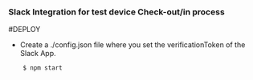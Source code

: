 ### Slack Integration for test device Check-out/in process

#DEPLOY

- Create a ./config.json file where you set the verificationToken of the Slack App.
```bash
    $ npm start
```
